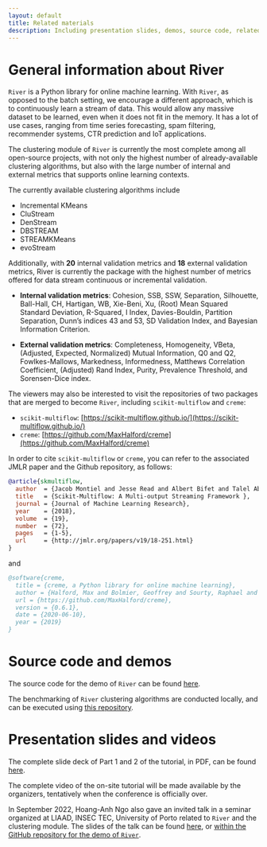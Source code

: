 ```yaml
---
layout: default
title: Related materials
description: Including presentation slides, demos, source code, related papers, etc.
---
```


# General information about River

`River` is a Python library for online machine learning. With `River`, as opposed to the batch setting, we encourage a different approach, which is to continuously learn a stream of data. This would allow any massive dataset to be learned, even when it does not fit in the memory. It has a lot of use cases, ranging from time series forecasting, spam filtering, recommender systems, CTR prediction and IoT applications.

The clustering module of `River` is currently the most complete among all open-source projects, with not only the highest number of already-available clustering algorithms, but also with the large number of internal and external metrics that supports online learning contexts.

The currently available clustering algorithms include

* Incremental KMeans
* CluStream
* DenStream
* DBSTREAM
* STREAMKMeans
* evoStream

Additionally, with **20** internal validation metrics and **18** external validation metrics, River is currently the package with the highest number of metrics offered for data stream continuous or incremental validation.

* **Internal validation metrics**: Cohesion, SSB, SSW, Separation, Silhouette, Ball-Hall, CH, Hartigan, WB, Xie-Beni, Xu, (Root) Mean Squared Standard Deviation, R-Squared, I Index, Davies-Bouldin, Partition Separation, Dunn’s indices 43 and 53, SD Validation Index, and Bayesian Information Criterion.

* **External validation metrics**: Completeness, Homogeneity, VBeta, (Adjusted, Expected, Normalized) Mutual Information, Q0 and Q2, Fowlkes-Mallows, Markedness, Informedness, Matthews Correlation Coefficient, (Adjusted) Rand Index, Purity, Prevalence Threshold, and Sorensen-Dice index.

The viewers may also be interested to visit the repositories of two packages that are merged to become `River`, including `scikit-multiflow` and `creme`:

* `scikit-multiflow`: [https://scikit-multiflow.github.io/](https://scikit-multiflow.github.io/)
* `creme`: [https://github.com/MaxHalford/creme](https://github.com/MaxHalford/creme)

In order to cite `scikit-multiflow` or `creme`, you can refer to the associated JMLR paper and the Github repository, as follows:

```bibtex
@article{skmultiflow,
  author  = {Jacob Montiel and Jesse Read and Albert Bifet and Talel Abdessalem},
  title   = {Scikit-Multiflow: A Multi-output Streaming Framework },
  journal = {Journal of Machine Learning Research},
  year    = {2018},
  volume  = {19},
  number  = {72},
  pages   = {1-5},
  url     = {http://jmlr.org/papers/v19/18-251.html}
}
```

and

```bibtex
@software{creme,
  title = {creme, a Python library for online machine learning},
  author = {Halford, Max and Bolmier, Geoffrey and Sourty, Raphael and Vaysse, Robin and Zouitine, Adil},
  url = {https://github.com/MaxHalford/creme},
  version = {0.6.1},
  date = {2020-06-10},
  year = {2019}
}
```

# Source code and demos

The source code for the demo of `River` can be found [here](https://github.com/hoanganhngo610/river-clustering-demo-2022).

The benchmarking of `River` clustering algorithms are conducted locally, and can be executed using [this repository](https://github.com/hoanganhngo610/river-clustering-benchmark).

# Presentation slides and videos

The complete slide deck of Part 1 and 2 of the tutorial, in PDF, can be found [here](https://bit.ly/KDD2022-Tutorial-OnlineClustering-Slides).

The complete video of the on-site tutorial will be made available by the organizers, tentatively when the conference is officially over.

In September 2022, Hoang-Anh Ngo also gave an invited talk in a seminar organized at LIAAD, INSEC TEC, University of Porto related to `River` and the clustering module. The slides of the talk can be found [here](https://drive.google.com/file/d/1RWXdTxGzW6CkvY3TmBZuO8F8rIItUR_K/view?usp=sharing), or [within the GitHub repository for the demo of `River`](https://github.com/hoanganhngo610/river-clustering-demo-2022/tree/master/slides/INESC%20TEC%20-%20Hoang-Anh%20Ngo%20-%20September%202022).
